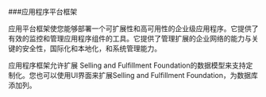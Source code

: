 ###应用程序平台框架

应用平台框架使您能够部署一个可扩展性和高可用性的企业级应用程序。它提供了有效的监控和管理应用程序组件的工具。它提供了管理扩展的企业网络的能力与关键的安全性，国际化和本地化，和系统管理能力。

应用程序框架允许扩展 Selling and Fulfillment Foundation的数据模型来支持定制化。您也可以使用UI界面来扩展Selling and Fulfillment Foundation，为数据库添加列。
